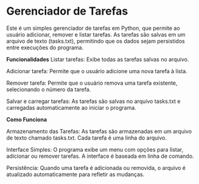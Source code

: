 # Gerenciador de Tarefas

Este é um simples gerenciador de tarefas em Python, que permite ao usuário adicionar, remover e listar tarefas. As tarefas são salvas em um arquivo de texto (tasks.txt), permitindo que os dados sejam persistidos entre execuções do programa.

**Funcionalidades**
Listar tarefas: Exibe todas as tarefas salvas no arquivo.

Adicionar tarefa: Permite que o usuário adicione uma nova tarefa à lista.

Remover tarefa: Permite que o usuário remova uma tarefa existente, selecionando o número da tarefa.

Salvar e carregar tarefas: As tarefas são salvas no arquivo tasks.txt e carregadas automaticamente ao iniciar o programa.

**Como Funciona**

Armazenamento das Tarefas: As tarefas são armazenadas em um arquivo de texto chamado tasks.txt. Cada tarefa é uma linha do arquivo.

Interface Simples: O programa exibe um menu com opções para listar, adicionar ou remover tarefas. A interface é baseada em linha de comando.

Persistência: Quando uma tarefa é adicionada ou removida, o arquivo é atualizado automaticamente para refletir as mudanças.
